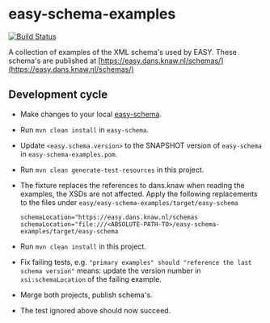 easy-schema-examples
====================
[![Build Status](https://travis-ci.org/DANS-KNAW/easy-schema-examples.svg?branch=master)](https://travis-ci.org/DANS-KNAW/easy-schema-examples)

A collection of examples of the XML schema's used by EASY. These schema's are published at 
[https://easy.dans.knaw.nl/schemas/](https://easy.dans.knaw.nl/schemas/)

Development cycle
-----------------

* Make changes to your local [easy-schema](https://github.com/DANS-KNAW/easy-schema).
* Run `mvn clean install` in `easy-schema`.
* Update `<easy.schema.version>` to the SNAPSHOT version of `easy-schema` in `easy-schema-examples.pom`.
* Run `mvn clean generate-test-resources` in this project. 
* The fixture replaces the references to dans.knaw when reading the examples, the XSDs are not affected.
  Apply the following replacements to the files under `easy/easy-schema-examples/target/easy-schema`

      schemaLocation="https://easy.dans.knaw.nl/schemas
      schemaLocation="file:///<ABSOLUTE-PATH-TO>/easy-schema-examples/target/easy-schema

* Run `mvn clean install` in this project.
* Fix failing tests, e.g. `"primary examples" should "reference the last schema version"`
  means: update the version number in `xsi:schemaLocation` of the failing example.
* Merge both projects, publish schema's.
* The test ignored above should now succeed.
